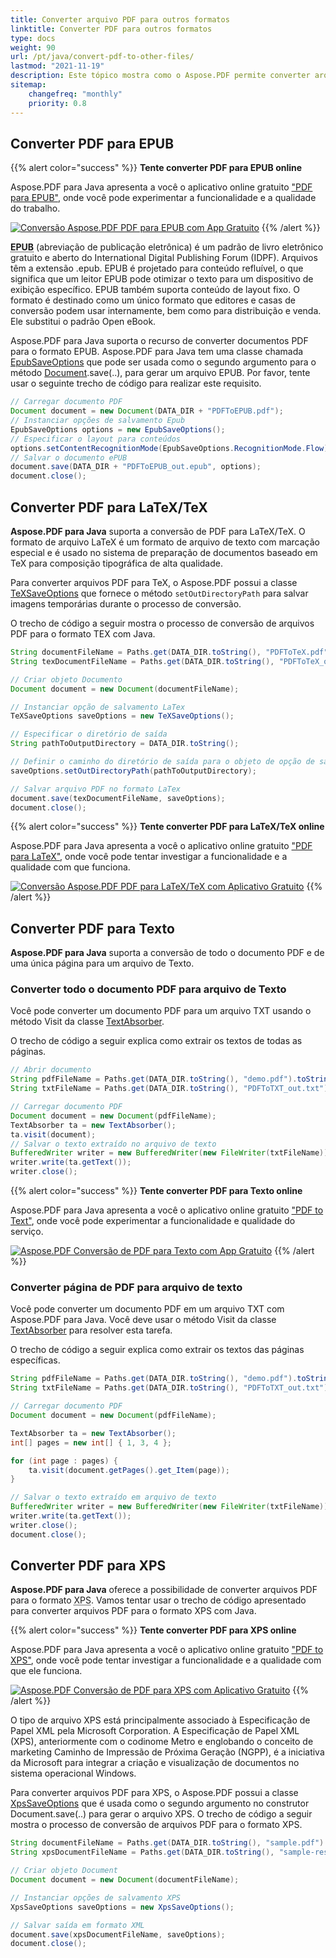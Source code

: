 ```yaml
---
title: Converter arquivo PDF para outros formatos 
linktitle: Converter PDF para outros formatos 
type: docs
weight: 90
url: /pt/java/convert-pdf-to-other-files/
lastmod: "2021-11-19"
description: Este tópico mostra como o Aspose.PDF permite converter arquivos PDF para outros formatos de arquivo.
sitemap:
    changefreq: "monthly"
    priority: 0.8
---
```


## Converter PDF para EPUB

{{% alert color="success" %}}
**Tente converter PDF para EPUB online**

Aspose.PDF para Java apresenta a você o aplicativo online gratuito ["PDF para EPUB"](https://products.aspose.app/pdf/conversion/pdf-to-epub), onde você pode experimentar a funcionalidade e a qualidade do trabalho.

[![Conversão Aspose.PDF PDF para EPUB com App Gratuito](pdf_to_epub.png)](https://products.aspose.app/pdf/conversion/pdf-to-epub)
{{% /alert %}}

**<abbr title="Publicação Eletrônica">EPUB</abbr>** (abreviação de publicação eletrônica) é um padrão de livro eletrônico gratuito e aberto do International Digital Publishing Forum (IDPF).
 Arquivos têm a extensão .epub. EPUB é projetado para conteúdo refluível, o que significa que um leitor EPUB pode otimizar o texto para um dispositivo de exibição específico. EPUB também suporta conteúdo de layout fixo. O formato é destinado como um único formato que editores e casas de conversão podem usar internamente, bem como para distribuição e venda. Ele substitui o padrão Open eBook.

Aspose.PDF para Java suporta o recurso de converter documentos PDF para o formato EPUB. Aspose.PDF para Java tem uma classe chamada [EpubSaveOptions](https://reference.aspose.com/pdf/java/com.aspose.pdf/EpubSaveOptions) que pode ser usada como o segundo argumento para o método [Document](https://reference.aspose.com/pdf/java/com.aspose.pdf/Document).save(..), para gerar um arquivo EPUB. Por favor, tente usar o seguinte trecho de código para realizar este requisito.

```java
// Carregar documento PDF
Document document = new Document(DATA_DIR + "PDFToEPUB.pdf");
// Instanciar opções de salvamento Epub
EpubSaveOptions options = new EpubSaveOptions();
// Especificar o layout para conteúdos
options.setContentRecognitionMode(EpubSaveOptions.RecognitionMode.Flow);
// Salvar o documento ePUB
document.save(DATA_DIR + "PDFToEPUB_out.epub", options);
document.close();
```

## Converter PDF para LaTeX/TeX

**Aspose.PDF para Java** suporta a conversão de PDF para LaTeX/TeX. O formato de arquivo LaTeX é um formato de arquivo de texto com marcação especial e é usado no sistema de preparação de documentos baseado em TeX para composição tipográfica de alta qualidade.

Para converter arquivos PDF para TeX, o Aspose.PDF possui a classe [TeXSaveOptions](https://reference.aspose.com/pdf/java/com.aspose.pdf/TeXSaveOptions) que fornece o método `setOutDirectoryPath` para salvar imagens temporárias durante o processo de conversão.

O trecho de código a seguir mostra o processo de conversão de arquivos PDF para o formato TEX com Java.

```java
String documentFileName = Paths.get(DATA_DIR.toString(), "PDFToTeX.pdf").toString();
String texDocumentFileName = Paths.get(DATA_DIR.toString(), "PDFToTeX_out.tex").toString();

// Criar objeto Documento
Document document = new Document(documentFileName);

// Instanciar opção de salvamento LaTex
TeXSaveOptions saveOptions = new TeXSaveOptions();

// Especificar o diretório de saída
String pathToOutputDirectory = DATA_DIR.toString();

// Definir o caminho do diretório de saída para o objeto de opção de salvamento
saveOptions.setOutDirectoryPath(pathToOutputDirectory);

// Salvar arquivo PDF no formato LaTex
document.save(texDocumentFileName, saveOptions);
document.close();
```


{{% alert color="success" %}}
**Tente converter PDF para LaTeX/TeX online**

Aspose.PDF para Java apresenta a você o aplicativo online gratuito ["PDF para LaTeX"](https://products.aspose.app/pdf/conversion/pdf-to-tex), onde você pode tentar investigar a funcionalidade e a qualidade com que funciona.

[![Conversão Aspose.PDF PDF para LaTeX/TeX com Aplicativo Gratuito](pdf_to_latex.png)](https://products.aspose.app/pdf/conversion/pdf-to-tex)
{{% /alert %}}

## Converter PDF para Texto

**Aspose.PDF para Java** suporta a conversão de todo o documento PDF e de uma única página para um arquivo de Texto. 

### Converter todo o documento PDF para arquivo de Texto

Você pode converter um documento PDF para um arquivo TXT usando o método Visit da classe [TextAbsorber](https://reference.aspose.com/pdf/java/com.aspose.pdf/textabsorber).

O trecho de código a seguir explica como extrair os textos de todas as páginas.

```java
// Abrir documento
String pdfFileName = Paths.get(DATA_DIR.toString(), "demo.pdf").toString();
String txtFileName = Paths.get(DATA_DIR.toString(), "PDFToTXT_out.txt").toString();

// Carregar documento PDF
Document document = new Document(pdfFileName);
TextAbsorber ta = new TextAbsorber();
ta.visit(document);
// Salvar o texto extraído no arquivo de texto
BufferedWriter writer = new BufferedWriter(new FileWriter(txtFileName));
writer.write(ta.getText());
writer.close();
```


{{% alert color="success" %}}
**Tente converter PDF para Texto online**

Aspose.PDF para Java apresenta a você o aplicativo online gratuito ["PDF to Text"](https://products.aspose.app/pdf/conversion/pdf-to-txt), onde você pode experimentar a funcionalidade e qualidade do serviço.

[![Aspose.PDF Conversão de PDF para Texto com App Gratuito](pdf_to_text.png)](https://products.aspose.app/pdf/conversion/pdf-to-txt)
{{% /alert %}}

### Converter página de PDF para arquivo de texto

Você pode converter um documento PDF em um arquivo TXT com Aspose.PDF para Java. Você deve usar o método Visit da classe [TextAbsorber](https://reference.aspose.com/pdf/java/com.aspose.pdf/textabsorber) para resolver esta tarefa.

O trecho de código a seguir explica como extrair os textos das páginas específicas.

```java
String pdfFileName = Paths.get(DATA_DIR.toString(), "demo.pdf").toString();
String txtFileName = Paths.get(DATA_DIR.toString(), "PDFToTXT_out.txt").toString();

// Carregar documento PDF
Document document = new Document(pdfFileName);

TextAbsorber ta = new TextAbsorber();
int[] pages = new int[] { 1, 3, 4 };

for (int page : pages) {
    ta.visit(document.getPages().get_Item(page));
}

// Salvar o texto extraído em arquivo de texto
BufferedWriter writer = new BufferedWriter(new FileWriter(txtFileName));
writer.write(ta.getText());
writer.close();
document.close();
```


## Converter PDF para XPS

**Aspose.PDF para Java** oferece a possibilidade de converter arquivos PDF para o formato <abbr title="XML Paper Specification">XPS</abbr>. Vamos tentar usar o trecho de código apresentado para converter arquivos PDF para o formato XPS com Java.

{{% alert color="success" %}}
**Tente converter PDF para XPS online**

Aspose.PDF para Java apresenta a você o aplicativo online gratuito ["PDF to XPS"](https://products.aspose.app/pdf/conversion/pdf-to-xps), onde você pode tentar investigar a funcionalidade e a qualidade com que ele funciona.

[![Aspose.PDF Conversão de PDF para XPS com Aplicativo Gratuito](pdf_to_xps.png)](https://products.aspose.app/pdf/conversion/pdf-to-xps)
{{% /alert %}}

O tipo de arquivo XPS está principalmente associado à Especificação de Papel XML pela Microsoft Corporation. A Especificação de Papel XML (XPS), anteriormente com o codinome Metro e englobando o conceito de marketing Caminho de Impressão de Próxima Geração (NGPP), é a iniciativa da Microsoft para integrar a criação e visualização de documentos no sistema operacional Windows.

Para converter arquivos PDF para XPS, o Aspose.PDF possui a classe [XpsSaveOptions](https://reference.aspose.com/pdf/java/com.aspose.pdf/XpsSaveOptions) que é usada como o segundo argumento no construtor Document.save(..) para gerar o arquivo XPS.
 O trecho de código a seguir mostra o processo de conversão de arquivos PDF para o formato XPS.

```java
String documentFileName = Paths.get(DATA_DIR.toString(), "sample.pdf").toString();
String xpsDocumentFileName = Paths.get(DATA_DIR.toString(), "sample-res-xps.xps").toString();

// Criar objeto Document
Document document = new Document(documentFileName);

// Instanciar opções de salvamento XPS
XpsSaveOptions saveOptions = new XpsSaveOptions();

// Salvar saída em formato XML
document.save(xpsDocumentFileName, saveOptions);
document.close();
```